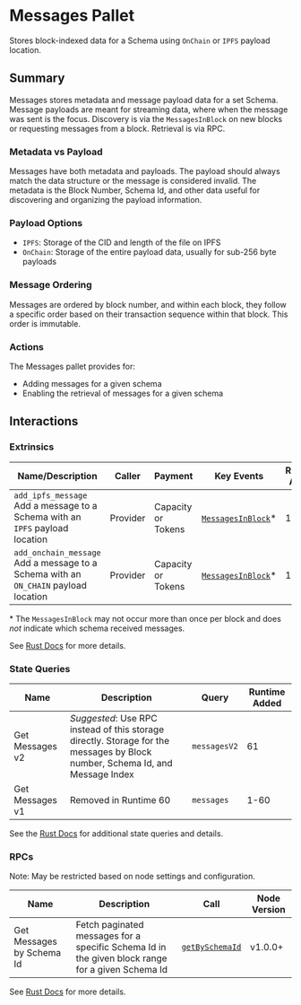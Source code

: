 # Messages Pallet

Stores block-indexed data for a Schema using `OnChain` or `IPFS` payload location.

## Summary

Messages stores metadata and message payload data for a set Schema.
Message payloads are meant for streaming data, where when the message was sent is the focus.
Discovery is via the `MessagesInBlock` on new blocks or requesting messages from a block.
Retrieval is via RPC.

### Metadata vs Payload

Messages have both metadata and payloads.
The payload should always match the data structure or the message is considered invalid.
The metadata is the Block Number, Schema Id, and other data useful for discovering and organizing the payload information.

### Payload Options

- `IPFS`: Storage of the CID and length of the file on IPFS
- `OnChain`: Storage of the entire payload data, usually for sub-256 byte payloads

### Message Ordering

Messages are ordered by block number, and within each block, they follow a specific order based on their transaction sequence within that block.
This order is immutable.

### Actions

The Messages pallet provides for:

- Adding messages for a given schema
- Enabling the retrieval of messages for a given schema

## Interactions

### Extrinsics

| Name/Description                                                                         | Caller   | Payment            | Key Events                                                                                                                        | Runtime Added |
| ---------------------------------------------------------------------------------------- | -------- | ------------------ | --------------------------------------------------------------------------------------------------------------------------------- | ------------- |
| `add_ipfs_message`<br />Add a message to a Schema with an `IPFS` payload location        | Provider | Capacity or Tokens | [`MessagesInBlock`](https://rustadot.github.io/recurrency/pallet_messages/pallet/enum.Event.html#variant.MessagesInBlock)\* | 1             |
| `add_onchain_message`<br />Add a message to a Schema with an `ON_CHAIN` payload location | Provider | Capacity or Tokens | [`MessagesInBlock`](https://rustadot.github.io/recurrency/pallet_messages/pallet/enum.Event.html#variant.MessagesInBlock)\* | 1             |

\* The `MessagesInBlock` may not occur more than once per block and does _not_ indicate which schema received messages.

See [Rust Docs](https://rustadot.github.io/recurrency/pallet_messages/pallet/struct.Pallet.html) for more details.

### State Queries

| Name            | Description                                                                                                                   | Query        | Runtime Added |
| --------------- | ----------------------------------------------------------------------------------------------------------------------------- | ------------ | ------------- |
| Get Messages v2 | _Suggested_: Use RPC instead of this storage directly. Storage for the messages by Block number, Schema Id, and Message Index | `messagesV2` | 61            |
| Get Messages v1 | Removed in Runtime 60                                                                                                         | `messages`   | 1-60          |

See the [Rust Docs](https://rustadot.github.io/recurrency/pallet_messages/pallet/storage_types/index.html) for additional state queries and details.

### RPCs

Note: May be restricted based on node settings and configuration.

| Name                      | Description                                                                                      | Call                                                                                                                                               | Node Version |
| ------------------------- | ------------------------------------------------------------------------------------------------ | -------------------------------------------------------------------------------------------------------------------------------------------------- | ------------ |
| Get Messages by Schema Id | Fetch paginated messages for a specific Schema Id in the given block range for a given Schema Id | [`getBySchemaId`](https://rustadot.github.io/recurrency/pallet_messages_rpc/trait.MessagesApiServer.html#tymethod.get_messages_by_schema_id) | v1.0.0+      |

See [Rust Docs](https://rustadot.github.io/recurrency/pallet_messages_rpc/trait.MessagesApiServer.html) for more details.
